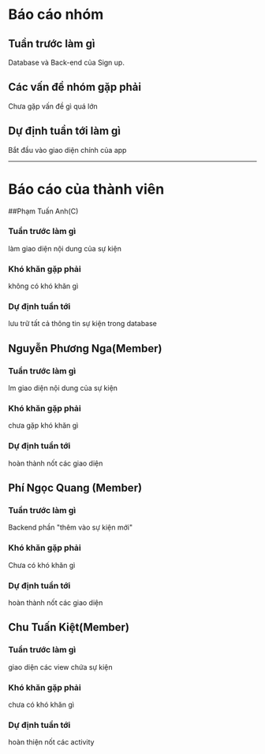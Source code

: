 # Báo cáo nhóm

## Tuần trước làm gì
Database và Back-end của Sign up.

## Các vấn đề nhóm gặp phải
Chưa gặp vấn đề gì quá lớn

## Dự định tuần tới làm gì
Bắt đầu vào giao diện chính của app

---

# Báo cáo của thành viên

##Phạm Tuấn Anh(C)

### Tuần trước làm gì 
làm giao diện nội dung của sự kiện

### Khó khăn gặp phải
không có khó khăn gì

### Dự định tuần tới
lưu trữ tất cả thông tin sự kiện trong database

## Nguyễn Phương Nga(Member)

### Tuần trước làm gì
lm giao diện nội dung của sự kiện

### Khó khăn gặp phải
chưa gặp khó khăn gì

### Dự định tuần tới
hoàn thành nốt các giao diện

## Phí Ngọc Quang (Member)

### Tuần trước làm gì
Backend phần "thêm vào sự kiện mới"

### Khó khăn gặp phải
Chưa có khó khăn gì

### Dự định tuần tới
hoàn thành nốt các giao diện

## Chu Tuấn Kiệt(Member)

### Tuần trước làm gì
giao diện các view chứa sự kiện

### Khó khăn gặp phải
chưa có khó khăn gì

### Dự định tuần tới
hoàn thiện nốt các activity
